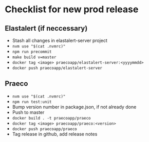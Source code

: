 # Checklist for new prod release

## Elastalert (if neccessary)

- Stash all changes in elastalert-server project
- `nvm use "$(cat .nvmrc)"`
- `npm run precommit`
- `make build v=master`
- `docker tag <image> praecoapp/elastalert-server:<yyyymmdd>`
- `docker push praecoapp/elastalert-server`

## Praeco

- `nvm use "$(cat .nvmrc)"`
- `npm run test:unit`
- Bump version number in package.json, if not already done
- Push to master
- `docker build . -t praecoapp/praeco`
- `docker tag <image> praecoapp/praeco:<version>`
- `docker push praecoapp/praeco`
- Tag release in github, add release notes

